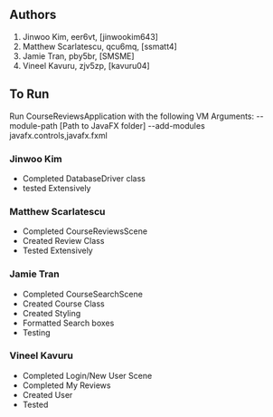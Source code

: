 
## Authors
1) Jinwoo Kim, eer6vt, [jinwookim643]
2) Matthew Scarlatescu, qcu6mq, [ssmatt4]
3) Jamie Tran, pby5br, [SMSME]
4) Vineel Kavuru, zjv5zp, [kavuru04]

## To Run

Run CourseReviewsApplication with the following VM Arguments: --module-path [Path to JavaFX folder] --add-modules javafx.controls,javafx.fxml

### Jinwoo Kim

* Completed DatabaseDriver class
* tested Extensively

### Matthew Scarlatescu

* Completed CourseReviewsScene
* Created Review Class
* Tested Extensively

### Jamie Tran

* Completed CourseSearchScene
* Created Course Class
* Created Styling
* Formatted Search boxes
* Testing

### Vineel Kavuru

* Completed Login/New User Scene
* Completed My Reviews
* Created User
* Tested

